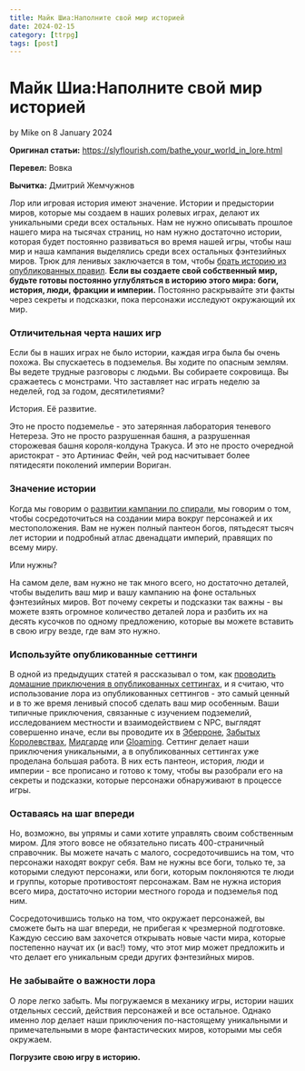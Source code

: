 ```yaml
---
title: Майк Шиа:Наполните свой мир историей
date: 2024-02-15
category: [ttrpg]
tags: [post]
---
```


# Майк Шиа:Наполните свой мир историей

by Mike on 8 January 2024

**Оригинал статьи:** https://slyflourish.com/bathe_your_world_in_lore.html

**Перевел:** Вовка

**Вычитка:** Дмитрий Жемчужнов

Лор или игровая история имеют значение. Истории и предыстории миров, которые мы создаем в наших ролевых играх, делают их уникальными среди всех остальных. Нам не нужно описывать прошлое нашего мира на тысячах страниц, но нам нужно достаточно истории, которая будет постоянно развиваться во время нашей игры, чтобы наш мир и наша кампания выделялись среди всех остальных фэнтезийных миров. Трюк для ленивых заключается в том, чтобы [брать историю из опубликованных правил](https://slyflourish.com/homebrew_adventures_in_published_settings.html). **Если вы создаете свой собственный мир, будьте готовы постоянно углубляться в историю этого мира: боги, история, люди, фракции и империи.** Постоянно раскрывайте эти факты через секреты и подсказки, пока персонажи исследуют окружающий их мир.

### Отличительная черта наших игр

Если бы в наших играх не было истории, каждая игра была бы очень похожа. Вы спускаетесь в подземелья. Вы ходите по опасным землям. Вы ведете трудные разговоры с людьми. Вы собираете сокровища. Вы сражаетесь с монстрами. Что заставляет нас играть неделю за неделей, год за годом, десятилетиями?

История. Её развитие.

Это не просто подземелье - это затерянная лаборатория теневого Нетереза. Это не просто разрушенная башня, а разрушенная сторожевая башня короля-колдуна Тракуса. И это не просто очередной аристократ - это Артиниас Фейн, чей род насчитывает более пятидесяти поколений империи Вориган.

### Значение истории

Когда мы говорим о [развитии кампании по спирали](https://slyflourish.com/spiral_campaign_building.html), мы говорим о том, чтобы сосредоточиться на создании мира вокруг персонажей и их местоположения. Вам не нужен полный пантеон богов, пятьдесят тысяч лет истории и подробный атлас двенадцати империй, правящих по всему миру.

Или нужны?

На самом деле, вам нужно не так много всего, но достаточно деталей, чтобы выделить ваш мир и вашу кампанию на фоне остальных фэнтезийных миров. Вот почему секреты и подсказки так важны - вы можете взять огромное количество деталей лора и разбить их на десять кусочков по одному предложению, которые вы можете вставить в свою игру везде, где вам это нужно.

### Используйте опубликованные сеттинги

В одной из предыдущих статей я рассказывал о том, как [проводить домашние приключения в опубликованных сеттингах](https://slyflourish.com/homebrew_adventures_in_published_settings.html), и я считаю, что использование лора из опубликованных сеттингов - это самый ценный и в то же время ленивый способ сделать ваш мир особенным. Ваши типичные приключения, связанные с изучением подземелий, исследованием местности и взаимодействием с NPC, выглядят совершенно иначе, если вы проводите их в [Эберроне](https://www.amazon.com/Eberron-Campaign-Setting-Adventure-Dungeons/dp/0786966890?crid=2VSPSXMQDWBCV&tag=slyflourish-20), [Забытых Королевствах](https://www.amazon.com/Sword-Coast-Adventurers-Guide-Accessory/dp/0786965800?crid=348192I2DDP8H&tag=slyflourish-20), [Мидгарде](https://www.drivethrurpg.com/product/359512/Midgard-Worldbook-for-5th-Edition?affiliate_id=70406) или [Gloaming](https://www.thearcanelibrary.com/products/cursed-scroll-zine-vol-1-diablerie). Сеттинг делает наши приключения уникальными, а в опубликованных сеттингах уже проделана большая работа. В них есть пантеон, история, люди и империи - все прописано и готово к тому, чтобы вы разобрали его на секреты и подсказки, которые персонажи обнаруживают в процессе игры.

### Оставаясь на шаг впереди

Но, возможно, вы упрямы и сами хотите управлять своим собственным миром. Для этого вовсе не обязательно писать 400-страничный справочник. Вы можете начать с малого, сосредоточившись на том, что персонажи находят вокруг себя. Вам не нужны все боги, только те, за которыми следуют персонажи, или боги, которым поклоняются те люди и группы, которые противостоят персонажам. Вам не нужна история всего мира, достаточно истории местного города и подземелья под ним.

Сосредоточившись только на том, что окружает персонажей, вы сможете быть на шаг впереди, не прибегая к чрезмерной подготовке. Каждую сессию вам захочется открывать новые части мира, которые постепенно научат их (и вас!) тому, что этот мир может предложить и что делает его уникальным среди других  фэнтезийных миров.

### Не забывайте о важности лора

О лоре легко забыть. Мы погружаемся в механику игры, истории наших отдельных сессий, действия персонажей и все остальное. Однако именно лор делает наши приключения по-настоящему уникальными и примечательными в море фантастических миров, которыми мы себя окружаем.

**Погрузите свою игру в историю.**